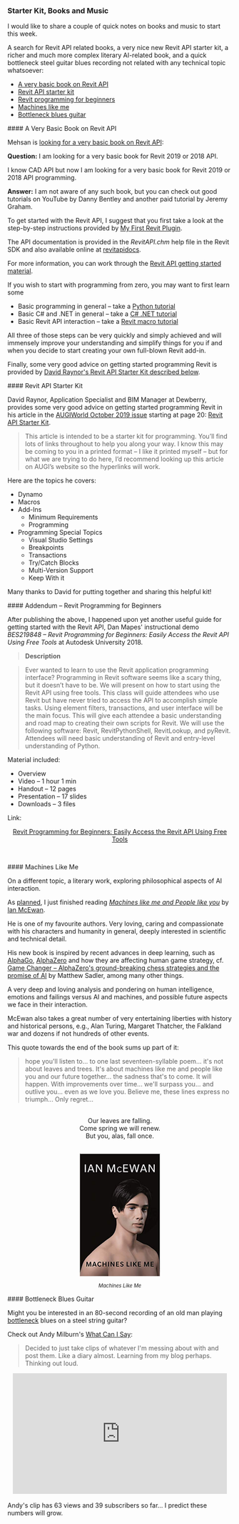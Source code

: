 <head>
<meta http-equiv="Content-Type" content="text/html; charset=utf-8">
<link rel="stylesheet" type="text/css" href="bc.css">
<script src="https://cdn.rawgit.com/google/code-prettify/master/loader/run_prettify.js" type="text/javascript"></script>
<script async src="https://platform.twitter.com/widgets.js" charset="utf-8"></script>
</head>

<!---

- Looking for a very basic book on Revit API
  https://forums.autodesk.com/t5/revit-api-forum/i-am-looking-for-a-very-basic-book-for-revit-2019-or-2018-api/m-p/9063954
  [AUGIWorld October 2019 issue](https://issuu.com/augi/docs/aw201910hr)
  /j/tmp/AW201910hr.pdf
  page 20, Revit MEP Revit API Starter Kit
  /a/doc/revit/tbc/git/a/zip/2019-10_AUGI_Revit_API_Starter_Kit.md
  https://github.com/jeremytammik/tbc/blob/gh-pages/a/zip/2019-10_AUGI_Revit_API_Starter_Kit.html
  https://github.com/jeremytammik/tbc/blob/gh-pages/a/zip/2019-10_AUGI_Revit_API_Starter_Kit.md
  This article is intended to be a starter kit for programming. You’ll find lots of links throughout to help you along your way. I know this may be coming to you in a printed format, I like it printed myself, but for what we are trying to do here, I’d recommend looking up this article on AUGI’s website so the hyperlinks will work.
  Dynamo
  Macros
  Add-Ins
  Minimum requirements
  Programming
  2019-10_AUGI_Revit_API_Starter_Kit.txt

- I just finished reading *Machines like me and People like you* by Ian McEwan
  A very deep and loving analysis and pondering on human intelligence, emotions and failings versus AI and machines.
  A quote towards the end of the book:
  hope you'll listen to... to one last seventeen-syllable poem... it's not about leaves and trees.
  It's about machines like me and people like you and our future together... the sadness that's to come.
  It will happen. With improvements over time... we'll surpass you... and outlive you... even as we love you.
  Believe me, these lines express no triumph... Only regret...
  Our leaves are falling.
  Come spring we will renew.
  But you, alas, fall once.

- Might you be interested in an 80-second recording of an old man playing bottleneck blues on a steel string guitar?
  Check out Andy Milburn's [What Can I Say](https://youtu.be/QrI3hvv-_Ws):
Decided to just take clips of whatever I'm messing about with and post them. Like a diary almost. Learning from my blog perhaps. Thinking out loud.
<iframe width="560" height="315" src="https://www.youtube.com/embed/QrI3hvv-_Ws" frameborder="0" allow="accelerometer; autoplay; encrypted-media; gyroscope; picture-in-picture" allowfullscreen></iframe>
  56 views and 39 subscribers so far... I predict these numbers will grow.

twitter:

A search for Revit API related books, a very nice new Revit API starter kit, a richer and much more complex literary AI-related book, and a quick bottleneck steel guitar blues recording not related with the #RevitAPI @AutodeskForge @AutodeskRevit #bim #DynamoBim #ForgeDevCon http://bit.ly/books_music

A search for Revit API related books, a very nice new Revit API starter kit, a richer and much more complex literary AI-related book, and a quick bottleneck steel guitar blues recording not related with any technical topic whatsoever
&ndash; A very basic book on Revit API
&ndash; Revit API starter kit
&ndash; Machines like me
&ndash; Bottleneck blues guitar...

linkedin:

A search for Revit API related books, a very nice new Revit API starter kit, a richer and much more complex literary AI-related book, and a quick bottleneck steel guitar blues recording not related with the #RevitAPI

http://bit.ly/books_music

- A very basic book on Revit API
- Revit API starter kit
- Machines like me
- Bottleneck blues guitar...

#bim #DynamoBim #ForgeDevCon #Revit #API #IFC #SDK #AI #VisualStudio #Autodesk #AEC #adsk

the [Revit API discussion forum](http://forums.autodesk.com/t5/revit-api-forum/bd-p/160) thread

<p style="font-size: 80%; font-style:italic"></p>

-->

### Starter Kit, Books and Music

I would like to share a couple of quick notes on books and music to start this week.

A search for Revit API related books, a very nice new Revit API starter kit, a richer and much more complex literary AI-related book, and a quick bottleneck steel guitar blues recording not related with any technical topic whatsoever:

- [A very basic book on Revit API](#2)
- [Revit API starter kit](#3)
- [Revit programming for beginners](#3.1)
- [Machines like me](#4)
- [Bottleneck blues guitar](#5)


####<a name="2"></a> A Very Basic Book on Revit API

Mehsan is [looking for a very basic book on Revit API](https://forums.autodesk.com/t5/revit-api-forum/i-am-looking-for-a-very-basic-book-for-revit-2019-or-2018-api/m-p/9063954):

**Question:** I am looking for a very basic book for Revit 2019 or 2018 API.

I know CAD API but now I am looking for a very basic book for Revit 2019 or 2018 API programming.

**Answer:** I am not aware of any such book, but you can check out good tutorials on YouTube by Danny Bentley and another paid tutorial by Jeremy Graham.

To get started with the Revit API, I suggest that you first take a look at the step-by-step instructions provided
by [My First Revit Plugin](https://knowledge.autodesk.com/support/revit-products/learn-explore/caas/simplecontent/content/my-first-revit-plug-overview.html).

The API documentation is provided in the *RevitAPI.chm* help file in the Revit SDK and also available online at  [revitapidocs](https://www.revitapidocs.com).

For more information, you can work through the [Revit API getting started material](https://thebuildingcoder.typepad.com/blog/about-the-author.html#2).

If you wish to start with programming from zero, you may want to first learn some 

- Basic programming in general &ndash; take a [Python tutorial](https://duckduckgo.com/?q=python+tutorial)
- Basic C# and .NET in general &ndash; take a [C# .NET tutorial](https://duckduckgo.com/?q=C%23+.NET+tutorial)
- Basic Revit API interaction &ndash; take a [Revit macro tutorial](https://duckduckgo.com/?q=Revit+macro+tutorial)

All three of those steps can be very quickly and simply achieved and will immensely improve your understanding and simplify things for you if and when you decide to start creating your own full-blown Revit add-in.

Finally, some very good advice on getting started programming Revit is provided
by [David Raynor's Revit API Starter Kit described below](#3).

####<a name="3"></a> Revit API Starter Kit

David Raynor, Application Specialist and BIM Manager at Dewberry, provides some very good advice on getting started programming Revit in
his article in the [AUGIWorld October 2019 issue](https://issuu.com/augi/docs/aw201910hr) starting at
page 20: [Revit API Starter Kit](https://issuu.com/augi/docs/aw201910hr/20).

> This article is intended to be a starter kit for programming. You’ll find lots of links throughout to help you along your way. I know this may be coming to you in a printed format &ndash; I like it printed myself &ndash; but for what we are trying to do here, I’d recommend looking up this article on AUGI’s website so the hyperlinks will work.

Here are the topics he covers:

- Dynamo
- Macros
- Add-Ins
    - Minimum Requirements
    - Programming
- Programming Special Topics
    - Visual Studio Settings
    - Breakpoints
    - Transactions
    - Try/Catch Blocks
    - Multi-Version Support
    - Keep With it

Many thanks to David for putting together and sharing this helpful kit!

####<a name="3.1"></a> Addendum &ndash; Revit Programming for Beginners

After publishing the above, I happened upon yet another useful guide for getting started with the Revit API, Dan Mapes' instructional demo *BES219848 &ndash; Revit Programming for Beginners: Easily Access the Revit API Using Free Tools* at Autodesk University 2018.

> **Description**

> Ever wanted to learn to use the Revit application programming interface? Programming in Revit software seems like a scary thing, but it doesn’t have to be. We will present on how to start using the Revit API using free tools. This class will guide attendees who use Revit but have never tried to access the API to accomplish simple tasks. Using element filters, transactions, and user interface will be the main focus. This will give each attendee a basic understanding and road map to creating their own scripts for Revit. We will use the following software: Revit, RevitPythonShell, RevitLookup, and pyRevit. Attendees will need basic understanding of Revit and entry-level understanding of Python.

Material included:

- Overview
- Video &ndash; 1 hour 1 min
- Handout &ndash; 12 pages
- Presentation &ndash; 17 slides
- Downloads &ndash; 3 files

Link:

<center>
<p><a href="https://www.autodesk.com/autodesk-university/class/Revit-Programming-Beginners-Easily-Access-Revit-API-Using-Free-Tools-2018">Revit Programming for Beginners: Easily Access the Revit API Using Free Tools</a></p>
<br/>
</center>
  

####<a name="4"></a> Machines Like Me

On a different topic, a literary work, exploring philosophical aspects of AI interaction.

As [planned](https://thebuildingcoder.typepad.com/blog/2019/06/revit-camera-settings-project-plasma-da4r-and-ai.html#5),
I just finished reading [*Machines like me and People like you*](https://en.wikipedia.org/wiki/Machines_Like_Me)
by [Ian McEwan](https://en.wikipedia.org/wiki/Ian_McEwan).

He is one of my favourite authors.
Very loving, caring and compassionate with his characters and humanity in general, deeply interested in scientific and technical detail.

His new book is inspired by recent advances in deep learning, such
as [AlphaGo](http://thebuildingcoder.typepad.com/blog/2017/10/au-recording-books-education-and-units.html#6),
[AlphaZero](https://thebuildingcoder.typepad.com/blog/2019/03/ai-trends-and-yearly-deprecated-api-usage-cleanup.html#2) and
how they are affecting human game strategy, 
cf. [Game Changer &ndash; AlphaZero's ground-breaking chess strategies and the promise of AI](https://www.goodreads.com/review/show/2731237101) by
Matthew Sadler, among many other things.

A very deep and loving analysis and pondering on human intelligence, emotions and failings versus AI and machines, and possible future aspects we face in their interaction.

McEwan also takes a great number of very entertaining liberties with history and historical persons, e.g., Alan Turing, Margaret Thatcher, the Falkland war and dozens if not hundreds of other events.

This quote towards the end of the book sums up part of it:

> hope you'll listen to... to one last seventeen-syllable poem... it's not about leaves and trees.
It's about machines like me and people like you and our future together... the sadness that's to come.
It will happen. With improvements over time... we'll surpass you... and outlive you... even as we love you.
Believe me, these lines express no triumph... Only regret...

<center>
<p>
<br/>Our leaves are falling.
<br/>Come spring we will renew.
<br/>But you, alas, fall once.
</p>

<br/>

<img src="img/machines_like_me.jpg" alt="Machines Like Me" width="180">
<p style="font-size: 80%; font-style:italic">Machines Like Me</p>

</center>


####<a name="5"></a> Bottleneck Blues Guitar

Might you be interested in an 80-second recording of an old man
playing [bottleneck](https://en.wikipedia.org/wiki/Slide_guitar) blues
on a steel string guitar?

Check out Andy Milburn's [What Can I Say](https://youtu.be/QrI3hvv-_Ws):

> Decided to just take clips of whatever I'm messing about with and post them.
Like a diary almost.
Learning from my blog perhaps.
Thinking out loud.

<center>
<iframe width="480" height="270" src="https://www.youtube.com/embed/QrI3hvv-_Ws" frameborder="0" allow="accelerometer; autoplay; encrypted-media; gyroscope; picture-in-picture" allowfullscreen></iframe>
</center>

Andy's clip has 63 views and 39 subscribers so far... I predict these numbers will grow.

